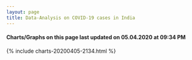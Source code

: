 ```yaml
---
layout: page
title: Data-Analysis on COVID-19 cases in India
---
```

#### Charts/Graphs on this page last updated on 05.04.2020 at 09:34 PM
{% include charts-20200405-2134.html %}